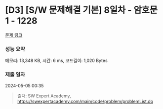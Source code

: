 # [D3] [S/W 문제해결 기본] 8일차 - 암호문1 - 1228 

[문제 링크](https://swexpertacademy.com/main/code/problem/problemDetail.do?contestProbId=AV14w-rKAHACFAYD) 

### 성능 요약

메모리: 13,348 KB, 시간: 6 ms, 코드길이: 1,020 Bytes

### 제출 일자

2024-05-05 00:35



> 출처: SW Expert Academy, https://swexpertacademy.com/main/code/problem/problemList.do